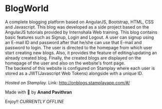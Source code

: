 # BlogWorld

A complete blogging platform based on AngularJS, Bootstrap,  HTML, CSS and Javascript.
This blog was developed as a side project based on the AngularJS tutorials provided by Internshala Web training.
This blog contains basic features such as Signup, Login and Logout. A user can signup using an E-mail ID and password after that he/she can use that E-mail and password to login.
 The user is directed to the homepage from which user start creating new blogs. Also, it provides the feature of editing/updating an already created blog.
Finally, the created blogs are displayed on the homepage of the user and also on the website's front page.  
The backend of this website is configured on Stamplay where each user is stored as a JWT(Javascript Web Tokens) alongside with a unique ID.

*Hosted on Stamplay.*
Link: http://onblogs.stamplayapp.com/#/

Made with :green_heart: by **Anand Pavithran**

Enjoy!!
*CURRENTLY OFFLINE*
